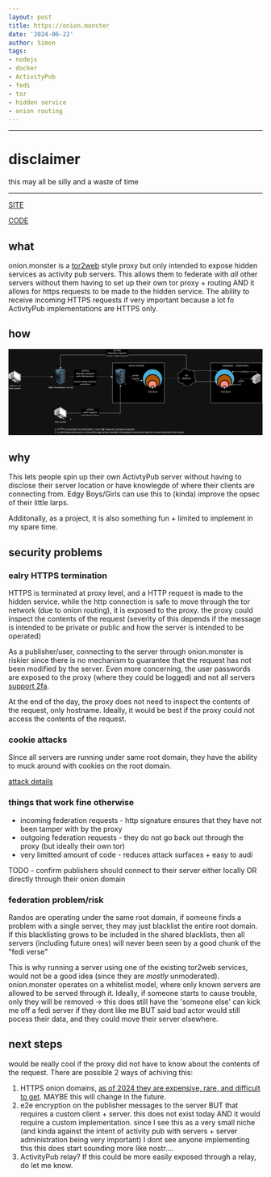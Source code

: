 ```yaml
---
layout: post
title: https://onion.monster
date: '2024-06-22'
author: Simon
tags:
- nodejs
- docker
- ActivityPub 
- fedi
- tor
- hidden service
- onion routing
---
```



----
# disclaimer

this may all be silly and a waste of time

-----

[SITE](https://onion.monster)


[CODE](https://github.com/nexus-uw/cosburn-is-lost)


## what
onion.monster is a [tor2web](https://en.wikipedia.org/wiki/Tor2web) style proxy but only intended to expose hidden services as activity pub servers. 
 This allows them to federate with *all* other servers without them having to set up their own tor proxy + routing AND it allows for https requests to be made to the hidden service. The ability to receive incoming HTTPS requests if very important because a lot fo ActivtyPub implementations are HTTPS only.


## how

![onion.monster arch](/assets/onion.monster.drawio.png)


## why
This lets people spin up their own ActivtyPub server without having to disclose their server location or have knowlegde of where their clients are connecting from.
Edgy Boys/Girls can use this to (kinda) improve the opsec of their little larps.


Additonally, as a project, it is also something fun + limited to implement in my spare time.


## security problems
### ealry HTTPS termination
HTTPS is terminated at proxy level, and a HTTP request is made to the hidden service. while the http connection is safe to move through the tor network (due to onion routing), it is exposed to the proxy.
the proxy could inspect the contents of the request (severity of this depends if the message is intended to be private or public and how the server is intended to be operated)

As a publisher/user, connecting to the server through onion.monster is riskier since there is no mechanism to guarantee that the request has not been modified by the server. Even more concerning, the user passwords are exposed to the proxy (where they could be logged) and not all servers [support 2fa](https://github.com/superseriousbusiness/gotosocial/issues/395).

At the end of the day, the proxy does not need to inspect the contents of the request, only hostname. Ideally, it would be best if the proxy could not access the contents of the request.

### cookie attacks
Since all servers are running under same root domain, they have the ability to muck around with cookies on the root domain.

[attack details](https://aszx87410.github.io/beyond-xss/en/ch4/cookie-bomb/)


### things that work fine otherwise
- incoming federation requests - http signature ensures that they have not been tamper with by the proxy
- outgoing federation requests - they do not go back out through the proxy (but ideally their own tor)
- very limitted amount of code - reduces attack surfaces + easy to audi

TODO - confirm publishers should connect to their server either locally OR directly through their onion domain


### federation problem/risk
Randos are operating under the same root domain, if someone finds a problem with a single server, they may just blacklist the entire root domain. If this blacklisting grows to be included in the shared blacklists, then all servers (including future ones) will never been seen by a good chunk of the "fedi verse"

This is why running a server using one of the existing tor2web services, would not be a good idea (since they are *mostly* unmoderated). onion.monster operates on a whitelist model, where only known servers are allowed to be served through it. Ideally, if someone starts to cause trouble, only they will be removed
-> this does still have the 'someone else' can kick me off a fedi server if they dont like me BUT said bad actor would still pocess  their data, and they could move their server elsewhere.

## next steps
would be really cool if the proxy did not have to know about the contents of the request. There are possible 2 ways of achiving this:
1. HTTPS onion domains, [as of 2024 they are expensive, rare, and difficult to get](https://community.torproject.org/onion-services/advanced/https/). MAYBE this will change in the future.
2. e2e encryption on the publisher messages to the server BUT that requires a custom client + server. this does not exist today AND it would require a custom implementation. since I see this as a very small niche (and kinda against the intent of activity pub with servers + server administration being very important) I dont see anyone implementing  this
this does start sounding more like nostr....
3. ActivityPub relay? If this could be more easily exposed through a relay, do let me know.
